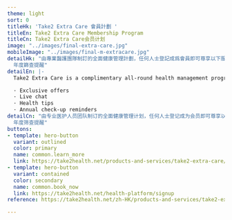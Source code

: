 ```yaml
---
theme: light
sort: 0
titleHk: 'Take2 Extra Care 會員計劃 '
titleEn: Take2 Extra Care Membership Program
titleCn: Take2 Extra Care会员计划
image: "../images/final-extra-care.jpg"
mobileImage: "../images/final-m-extracare.jpg"
detailHk: "由專業醫護團隊制訂的全面健康管理計劃，任何人士登記成爲會員即可尊享以下服務及禮遇:\n\n· 獨家優惠\t\n· 即時查詢\n· 健康資訊\n·
  年度篩查提醒"
detailEn: |-
  Take2 Extra Care is a complimentary all-round health management program, register as a member now to enjoy the exclusive services and privileges:

  · Exclusive offers
  · Live chat
  · Health tips
  · Annual check-up reminders
detailCn: "由专业医护人员团队制订的全面健康管理计划，任何人士登记成为会员即可尊享以下服务及礼遇:\n\n· 独家优惠\t\n· 即时查询\n· 健康资讯\n·
  年度筛查提醒"
buttons:
- template: hero-button
  variant: outlined
  color: primary
  name: common.learn_more
  link: https://take2health.net/products-and-services/take2-extra-care/
- template: hero-button
  variant: contained
  color: secondary
  name: common.book_now
  link: https://take2health.net/health-platform/signup
reference: https://take2health.net/zh-HK/products-and-services/take2-extra-care/

---
```

